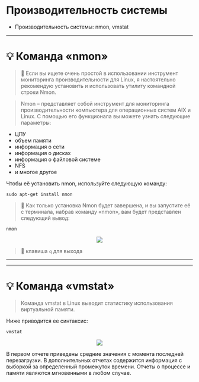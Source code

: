 # Производительность системы

* Производительность системы: nmon, vmstat
---
# :bulb: Команда «nmon»

> :mag_right: Если вы ищете очень простой в использовании инструмент мониторинга производительности для Linux, я настоятельно рекомендую установить и использовать утилиту командной строки Nmon.

> Nmon – представляет собой инструмент для мониторинга производительности компьютера для операционных систем AIX и Linux.  C помощью его функционала вы можете узнать следующие параметры:

* ЦПУ
* объем памяти
* информация о сети
* информация о дисках
* информация о файловой системе
* NFS
* и многое другое

Чтобы  её установить nmon, используйте следующую команду:
```
sudo apt-get install nmon
```
> :mag_right: Как только установка Nmon будет завершена, и вы запустите её с терминала, набрав команду «nmon», вам будет представлен следующий вывод:

```
nmon
```

<p align="center">
<img src="https://media.giphy.com/media/SJGIbBvXN9SGZPrpRo/giphy.gif">
</p>

> :mag_right: клавиша `q` для выхода 
---
---
# :bulb: Команда «vmstat»

> Команда vmstat в Linux выводит статистику использования виртуальной памяти. 

Ниже приводится ее синтаксис:

```
vmstat
```
<p align="center">
<img src="https://media.giphy.com/media/AQV1spGX0BHFnTZ7xm/giphy.gif">
</p>

В первом отчете приведены средние значения с момента последней перезагрузки. В дополнительных отчетах содержится информация с выборкой за определенный промежуток времени. Отчеты о процессе и памяти являются мгновенными в любом случае.
